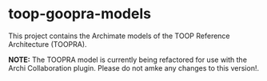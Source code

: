 # toop-goopra-models

This project contains the Archimate models of the TOOP Reference Architecture (TOOPRA).

**NOTE:** The TOOPRA model is currently being refactored for use with the Archi Collaboration plugin. Please do not amke any changes to this version!.
